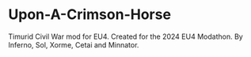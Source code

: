# Upon-A-Crimson-Horse
Timurid Civil War mod for EU4. Created for the 2024 EU4 Modathon. By Inferno, Sol, Xorme, Cetai and Minnator.
